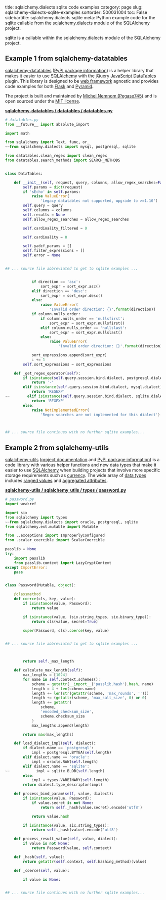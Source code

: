 title: sqlalchemy.dialects sqlite code examples
category: page
slug: sqlalchemy-dialects-sqlite-examples
sortorder: 500031004
toc: False
sidebartitle: sqlalchemy.dialects sqlite
meta: Python example code for the sqlite callable from the sqlalchemy.dialects module of the SQLAlchemy project.


sqlite is a callable within the sqlalchemy.dialects module of the SQLAlchemy project.


## Example 1 from sqlalchemy-datatables
[sqlalchemy-datatables](https://github.com/Pegase745/sqlalchemy-datatables)
([PyPI package information](https://pypi.org/project/sqlalchemy-datatables/))
is a helper library that makes it easier to use [SQLAlchemy](/sqlalchemy.html)
with the jQuery [JavaScript](/javascript.html)
[DataTables](https://datatables.net/) plugin. This library is designed to
be [web framework](/web-frameworks.html) agnostic and provides code examples
for both [Flask](/flask.html) and [Pyramid](/pyramid.html).

The project is built and maintained by
[Michel Nemnom (Pegase745)](https://github.com/Pegase745) and is open
sourced under the
[MIT license](https://github.com/Pegase745/sqlalchemy-datatables/blob/master/LICENSE).

[**sqlalchemy-datatables / datatables / datatables.py**](https://github.com/Pegase745/sqlalchemy-datatables/blob/master/./datatables/datatables.py)

```python
# datatables.py
from __future__ import absolute_import

import math

from sqlalchemy import Text, func, or_
~~from sqlalchemy.dialects import mysql, postgresql, sqlite

from datatables.clean_regex import clean_regex
from datatables.search_methods import SEARCH_METHODS


class DataTables:

    def __init__(self, request, query, columns, allow_regex_searches=False):
        self.params = dict(request)
        if 'sEcho' in self.params:
            raise ValueError(
                'Legacy datatables not supported, upgrade to >=1.10')
        self.query = query
        self.columns = columns
        self.results = None
        self.allow_regex_searches = allow_regex_searches

        self.cardinality_filtered = 0

        self.cardinality = 0

        self.yadcf_params = []
        self.filter_expressions = []
        self.error = None


## ... source file abbreviated to get to sqlite examples ...


            if direction == 'asc':
                sort_expr = sort_expr.asc()
            elif direction == 'desc':
                sort_expr = sort_expr.desc()
            else:
                raise ValueError(
                    'Invalid order direction: {}'.format(direction))
            if column.nulls_order:
                if column.nulls_order == 'nullsfirst':
                    sort_expr = sort_expr.nullsfirst()
                elif column.nulls_order == 'nullslast':
                    sort_expr = sort_expr.nullslast()
                else:
                    raise ValueError(
                        'Invalid order direction: {}'.format(direction))

            sort_expressions.append(sort_expr)
            i += 1
        self.sort_expressions = sort_expressions

    def _get_regex_operator(self):
        if isinstance(self.query.session.bind.dialect, postgresql.dialect):
            return '-'
        elif isinstance(self.query.session.bind.dialect, mysql.dialect):
            return 'REGEXP'
~~        elif isinstance(self.query.session.bind.dialect, sqlite.dialect):
            return 'REGEXP'
        else:
            raise NotImplementedError(
                'Regex searches are not implemented for this dialect')



## ... source file continues with no further sqlite examples...

```


## Example 2 from sqlalchemy-utils
[sqlalchemy-utils](https://github.com/kvesteri/sqlalchemy-utils)
([project documentation](https://sqlalchemy-utils.readthedocs.io/en/latest/)
and
[PyPI package information](https://pypi.org/project/SQLAlchemy-Utils/))
is a code library with various helper functions and new data types
that make it easier to use [SQLAlchemy](/sqlalchemy.html) when building
projects that involve more specific storage requirements such as
[currency](https://sqlalchemy-utils.readthedocs.io/en/latest/data_types.html#module-sqlalchemy_utils.types.currency).
The wide array of
[data types](https://sqlalchemy-utils.readthedocs.io/en/latest/data_types.html)
includes [ranged values](https://sqlalchemy-utils.readthedocs.io/en/latest/range_data_types.html)
and [aggregated attributes](https://sqlalchemy-utils.readthedocs.io/en/latest/aggregates.html).

[**sqlalchemy-utils / sqlalchemy_utils / types / password.py**](https://github.com/kvesteri/sqlalchemy-utils/blob/master/sqlalchemy_utils/types/password.py)

```python
# password.py
import weakref

import six
from sqlalchemy import types
~~from sqlalchemy.dialects import oracle, postgresql, sqlite
from sqlalchemy.ext.mutable import Mutable

from ..exceptions import ImproperlyConfigured
from .scalar_coercible import ScalarCoercible

passlib = None
try:
    import passlib
    from passlib.context import LazyCryptContext
except ImportError:
    pass


class Password(Mutable, object):

    @classmethod
    def coerce(cls, key, value):
        if isinstance(value, Password):
            return value

        if isinstance(value, (six.string_types, six.binary_type)):
            return cls(value, secret=True)

        super(Password, cls).coerce(key, value)


## ... source file abbreviated to get to sqlite examples ...



        return self._max_length

    def calculate_max_length(self):
        max_lengths = [1024]
        for name in self.context.schemes():
            scheme = getattr(__import__('passlib.hash').hash, name)
            length = 4 + len(scheme.name)
            length += len(str(getattr(scheme, 'max_rounds', '')))
            length += (getattr(scheme, 'max_salt_size', 0) or 0)
            length += getattr(
                scheme,
                'encoded_checksum_size',
                scheme.checksum_size
            )
            max_lengths.append(length)

        return max(max_lengths)

    def load_dialect_impl(self, dialect):
        if dialect.name == 'postgresql':
            impl = postgresql.BYTEA(self.length)
        elif dialect.name == 'oracle':
            impl = oracle.RAW(self.length)
        elif dialect.name == 'sqlite':
~~            impl = sqlite.BLOB(self.length)
        else:
            impl = types.VARBINARY(self.length)
        return dialect.type_descriptor(impl)

    def process_bind_param(self, value, dialect):
        if isinstance(value, Password):
            if value.secret is not None:
                return self._hash(value.secret).encode('utf8')

            return value.hash

        if isinstance(value, six.string_types):
            return self._hash(value).encode('utf8')

    def process_result_value(self, value, dialect):
        if value is not None:
            return Password(value, self.context)

    def _hash(self, value):
        return getattr(self.context, self.hashing_method)(value)

    def _coerce(self, value):

        if value is None:


## ... source file continues with no further sqlite examples...

```

